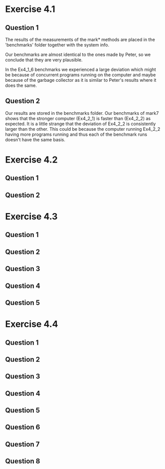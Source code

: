 Exercise 4.1
============

Question 1
----------
The results of the measurements of the mark* methods are placed in the
'benchmarks' folder together with the system info.

Our benchmarks are almost identical to the ones made by Peter, so we conclude
that they are very plausible.

In the Ex4_1_6 benchmarks we experienced a large deviation which might be
because of concurrent programs running on the computer and maybe because of
the garbage collector as it is similar to Peter's results where it does the
same.

Question 2
----------
Our results are stored in the benchmarks folder. Our benchmarks of mark7 shows
that the stronger computer (Ex4_2_1) is faster than (Ex4_2_2) as expected. It is
a little strange that the deviation of Ex4_2_2 is consistently larger than the
other. This could be because the computer running Ex4_2_2 having more programs
running and thus each of the benchmark runs doesn't have the same basis.

Exercise 4.2
============

Question 1
----------


Question 2
----------


Exercise 4.3
============

Question 1
----------


Question 2
----------


Question 3
----------


Question 4
----------


Question 5
----------


Exercise 4.4
============

Question 1
----------


Question 2
----------


Question 3
----------


Question 4
----------


Question 5
----------


Question 6
----------


Question 7
----------


Question 8
----------

